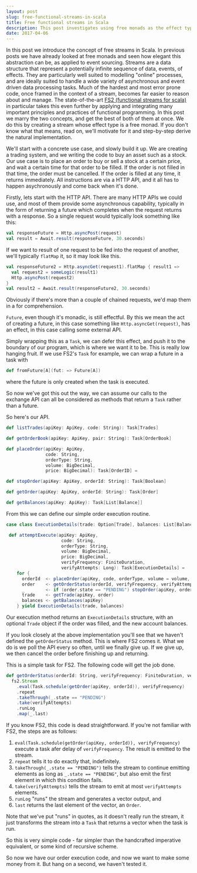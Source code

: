 ```yaml
---
layout: post
slug: free-functional-streams-in-scala
title: Free functional streams in Scala
description: This post investigates using free monads as the effect type in FS2 (functional streams for Scala) streams.
date: 2017-04-06
---
```


In this post we introduce the concept of free streams in Scala. In previous posts we have already looked at free monads and seen how elegant this abstraction can be, as applied to event sourcing. Streams are a data structure that represent a potentially infinite sequence of data, events, of effects. They are particularly well suited to modelling "online" processes, and are ideally suited to handle a wide variety of asynchronous and event driven data processing tasks. Much of the hardest and most error prone code, once framed in the context of a stream, becomes far easier to reason about and manage. The state-of-the-art [FS2 (functional streams for scala)](https://github.com/functional-streams-for-scala/fs2) in particular takes this even further by applying and integrating many important principles and practices of functional programming. In this post we marry the two concepts, and get the best of both of them at once. We do this by creating a stream whose effect type is a free monad. If you don't know what that means, read on, we'll motivate for it and step-by-step derive the natural implementation. 

We'll start with a concrete use case, and slowly build it up. We are creating a trading system, and we writing the code to buy an asset such as a stock. Our use case is to place an order to buy or sell a stock at a certain price, and wait a certain time for that order to be filled. If the order is not filled in that time, the order must be cancelled. If the order is filled at any time, it returns immediately. All instructions are via a HTTP API, and it all has to happen asychronously and come back when it's done.

Firstly, lets start with the HTTP API. There are many HTTP APIs we could use, and most of them provide some asynchronous capability, typically in the form of returning a future which completes when the request returns with a response. So a single request would typically look something like this:

```scala
val responseFuture = Http.asyncPost(request)
val result = Await.result(responseFuture, 30.seconds)
```

If we want to result of one request to be fed into the request of another, we'll typically `flatMap` it, so it may look like this.

```scala
val responseFuture2 = Http.asyncGet(request1).flatMap { result1 =>
  val request2 = someLogic(result1)
  Http.asyncPost(request2)
}
val result2 = Await.result(responseFuture2, 30.seconds)
```

Obviously if there's more than a couple of chained requests, we'd map them in a for comprehension.

`Future`, even though it's monadic, is still effectful. By this we mean the act of creating a future, in this case something like `Http.asyncGet(request)`, has an effect, in this case calling some external API.

Simply wrapping this as a `Task`, we can defer this effect, and push it to the boundary of our program, which is where we want it to be. This is really low hanging fruit. If we use FS2's `Task` for example, we can wrap a future in a task with 

```scala
def fromFuture[A](fut: => Future[A])
```

where the future is only created when the task is executed.

So now we've got this out the way, we can assume our calls to the exchange API can all be considered as methods that return a `Task` rather than a future.

So here's our API.

```scala
def listTrades(apiKey: ApiKey, code: String): Task[Trades]

def getOrderBook(apiKey: ApiKey, pair: String): Task[OrderBook] 

def placeOrder(apiKey: ApiKey,
               code: String,
               orderType: String,
               volume: BigDecimal,
               price: BigDecimal): Task[OrderID] =

def stopOrder(apiKey: ApiKey, orderId: String): Task[Boolean]

def getOrder(apiKey: ApiKey, orderId: String): Task[Order]

def getBalances(apiKey: ApiKey): Task[List[Balance]]
```

From this we can define our simple order execution routine.

```scala
case class ExecutionDetails(trade: Option[Trade], balances: List[Balance])

 def attemptExecute(apiKey: ApiKey,
                     code: String,
                     orderType: String,
                     volume: BigDecimal,
                     price: BigDecimal,
                     verifyFrequency: FiniteDuration,
                     verifyAttempts: Long): Task[ExecutionDetails] = 
    for {
      orderId  <- placeOrder(apiKey, code, orderType, volume = volume, price = price)
      order    <- getOrderStatus(orderId, verifyFrequency, verifyAttempts)
      _        <- if (order.state == "PENDING") stopOrder(apiKey, orderId.id) else Task.now(false)
      trade    <- getTrade(apiKey, order)
      balances <- getBalances(apiKey)
    } yield ExecutionDetails(trade, balances)
```

Our execution method returns an `ExecutionDetails` structure, with an optional `Trade` object if the order was filled, and the new account balances. 

If you look closely at the above implementation you'll see that we haven't defined the `getOrderStatus` method. This is where FS2 comes it. What we do is we poll the API every so often, until we finally give up. If we give up, we then cancel the order before finishing up and returning. 

This is a simple task for FS2. The following code will get the job done. 

```scala
def getOrderStatus(orderId: String, verifyFrequency: FiniteDuration, verifyAttempts: Long): Task[Order] =
  fs2.Stream
    .eval(Task.schedule(getOrder(apiKey, orderId)), verifyFrequency)
    .repeat
    .takeThrough(_.state == "PENDING")
    .take(verifyAttempts)
    .runLog
    .map(_.last)
```

If you know FS2, this code is dead straightforward. If you're not familiar with FS2, the steps are as follows:

1. `eval(Task.schedule(getOrder(apiKey, orderId)), verifyFrequency)` execute a task afer delay of `verifyFrequency`. The result is emitted to the stream.
2. `repeat` tells it to do exactly that, indefinitely.
3. `takeThrough(_.state == "PENDING")` tells the stream to continue emitting elements as long as `_.state == "PENDING"`, but also emit the first element in which this condition fails.
4. `take(verifyAttempts)` tells the stream to emit at most `verifyAttempts` elements.
5. `runLog` "runs" the stream and generates a vector output, and
6. `last` returns the last element of the vector, an `Order`.

Note that we've put "runs" in quotes, as it doesn't really run the stream, it just transforms the stream into a `Task` that returns a vector when the task is run.

So this is very simple code - far simpler than the handcrafted imperative equivalent, or some kind of recursive scheme.

So now we have our order execution code, and now we want to make some money from it. But hang on a second, we haven't tested it.



